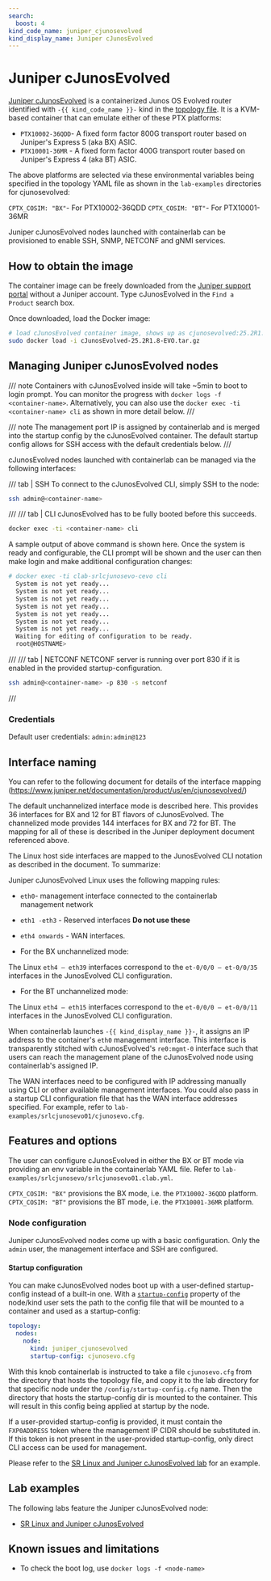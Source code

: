 ```yaml
---
search:
  boost: 4
kind_code_name: juniper_cjunosevolved
kind_display_name: Juniper cJunosEvolved
---
```

# Juniper cJunosEvolved

[Juniper cJunosEvolved](https://www.juniper.net/documentation/product/us/en/cjunosevolved/) is a containerized Junos OS Evolved router identified with `-{{ kind_code_name }}-` kind in the [topology file](../topo-def-file.md). It is a KVM-based container that can emulate either of these PTX platforms:

* `PTX10002-36QDD`- A fixed form factor 800G transport router based on Juniper's Express 5 (aka BX) ASIC.
* `PTX10001-36MR` - A fixed form factor 400G transport router based on Juniper's Express 4 (aka BT) ASIC.

The above platforms are selected via these environmental variables being specified in the topology YAML file as shown in the `lab-examples` directories for cjunosevolved:

 `CPTX_COSIM: "BX"`- For PTX10002-36QDD
 `CPTX_COSIM: "BT"`- For PTX10001-36MR

Juniper cJunosEvolved nodes launched with containerlab can be provisioned to enable SSH, SNMP, NETCONF and gNMI services.

## How to obtain the image

The container image can be freely downloaded from the [Juniper support portal](https://support.juniper.net/support/downloads/?p=cjunos-evolved) without a Juniper account. Type cJunosEvolved in the `Find a Product` search box.

Once downloaded, load the Docker image:

```bash
# load cJunosEvolved container image, shows up as cjunosevolved:25.2R1.8-EVO in docker images
sudo docker load -i cJunosEvolved-25.2R1.8-EVO.tar.gz
```

## Managing Juniper cJunosEvolved nodes

/// note
Containers with cJunosEvolved inside will take ~5min to boot to login prompt.
You can monitor the progress with `docker logs -f <container-name>`.
Alternatively, you can also use the `docker exec -ti <container-name> cli` as shown in more detail below.
///

/// note
The management port IP is assigned by containerlab and is merged into the startup config by the cJunosEvolved container. The default startup config allows for SSH access with the default credentials below.
///

cJunosEvolved nodes launched with containerlab can be managed via the following interfaces:

/// tab | SSH
To connect to the cJunosEvolved CLI, simply SSH to the node:
```bash
ssh admin@<container-name>
```
///
/// tab | CLI
cJunosEvolved has to be fully booted before this succeeds.
```bash
docker exec -ti <container-name> cli
```
A sample output of above command is shown here. Once the system is ready and configurable,
the CLI prompt will be shown and the user can then make login and make additional configuration changes:
```bash
# docker exec -ti clab-srlcjunosevo-cevo cli
  System is not yet ready...
  System is not yet ready...
  System is not yet ready...
  System is not yet ready...
  System is not yet ready...
  System is not yet ready...
  System is not yet ready...
  Waiting for editing of configuration to be ready.
  root@HOSTNAME>
```
///
/// tab | NETCONF
NETCONF server is running over port 830 if it is enabled in the provided startup-configuration.
```bash
ssh admin@<container-name> -p 830 -s netconf
```
///

###  Credentials
Default user credentials: `admin:admin@123`

## Interface naming

You can refer to the following document for details of the interface mapping (https://www.juniper.net/documentation/product/us/en/cjunosevolved/)

The default unchannelized interface mode is described here. This provides 36 interfaces for BX and 12 for BT flavors of cJunosEvolved. The channelized mode provides 144 interfaces for BX and 72 for BT. The mapping for all of these is described in the Juniper deployment document referenced above.

The Linux host side interfaces are mapped to the JunosEvolved CLI notation as described in the document. To summarize:

Juniper cJunosEvolved Linux uses the following mapping rules:

* `eth0`- management interface connected to the containerlab management network
* `eth1 -eth3` - Reserved interfaces  **Do not use these**
* `eth4 onwards` - WAN interfaces.

* For the BX unchannelized mode:

The Linux `eth4 – eth39` interfaces correspond to the `et-0/0/0 – et-0/0/35` interfaces in the JunosEvolved CLI configuration.

* For the BT unchannelized mode:

The Linux `eth4 – eth15` interfaces correspond to the `et-0/0/0 – et-0/0/11` interfaces in the JunosEvolved CLI configuration.

When containerlab launches `-{{ kind_display_name }}-`, it assigns an IP address to the container's `eth0` management interface.
This interface is transparently stitched with cJunosEvolved's `re0:mgmt-0` interface such that users can reach the management plane of the cJunosEvolved node using containerlab's assigned IP.

The WAN interfaces need to be configured with IP addressing manually using CLI or other available management interfaces.
You could also pass in a startup CLI configuration file that has the WAN interface addresses specified. For example,
refer to `lab-examples/srlcjunosevo01/cjunosevo.cfg`.

## Features and options

The user can configure cJunosEvolved in either the BX or BT mode via providing an env variable in the containerlab YAML file.
Refer to `lab-examples/srlcjunosevo/srlcjunosevo01.clab.yml`.

`CPTX_COSIM: "BX"` provisions the BX mode, i.e. the `PTX10002-36QDD` platform.
`CPTX_COSIM: "BT"` provisions the BT mode, i.e. the `PTX10001-36MR` platform.

### Node configuration

Juniper cJunosEvolved nodes come up with a basic configuration. Only the `admin` user, the management interface and SSH are configured.

#### Startup configuration

You can make cJunosEvolved nodes boot up with a user-defined startup-config instead of a built-in one. With a [`startup-config`](../nodes.md#startup-config) property of the node/kind user sets the path to the config file that will be mounted to a container and used as a startup-config:

```yaml
topology:
  nodes:
    node:
      kind: juniper_cjunosevolved
      startup-config: cjunosevo.cfg
```

With this knob containerlab is instructed to take a file `cjunosevo.cfg` from the directory that hosts the topology file, and copy it to the lab directory for that specific node under the `/config/startup-config.cfg` name. Then the directory that hosts the startup-config dir is mounted to the container. This will result in this config being applied at startup by the node.

If a user-provided startup-config is provided, it must contain the `FXP0ADDRESS` token where the management IP CIDR should be substituted in. If this token is not present in the user-provided startup-config, only direct CLI access can be used for management.

Please refer to the [SR Linux and Juniper cJunosEvolved lab](../../lab-examples/srl-cjunosevolved.md) for an example.

## Lab examples

The following labs feature the Juniper cJunosEvolved node:

* [SR Linux and Juniper cJunosEvolved](../../lab-examples/srl-cjunosevolved.md)

## Known issues and limitations

* To check the boot log, use `docker logs -f <node-name>`
